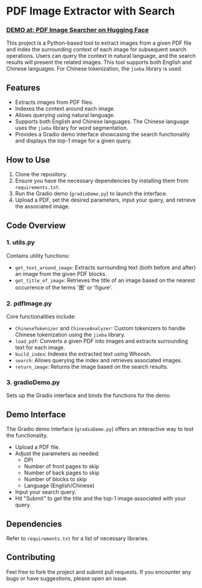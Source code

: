 # PDF Image Extractor with Search
### [DEMO at: PDF Image Searcher on Hugging Face](https://huggingface.co/spaces/Teboo/pdfImgSearcher)
This project is a Python-based tool to extract images from a given PDF file and index the surrounding context of each image for subsequent search operations. Users can query the context in natural language, and the search results will present the related images. This tool supports both English and Chinese languages. For Chinese tokenization, the `jieba` library is used.

## Features
- Extracts images from PDF files.
- Indexes the context around each image.
- Allows querying using natural language.
- Supports both English and Chinese languages. The Chinese language uses the `jieba` library for word segmentation.
- Provides a Gradio demo interface showcasing the search functionality and displays the top-1 image for a given query.

## How to Use
1. Clone the repository.
2. Ensure you have the necessary dependencies by installing them from `requirements.txt`.
3. Run the Gradio demo (`gradioDemo.py`) to launch the interface.
4. Upload a PDF, set the desired parameters, input your query, and retrieve the associated image.

## Code Overview

### 1. utils.py
Contains utility functions:

- `get_text_around_image`: Extracts surrounding text (both before and after) an image from the given PDF blocks.
- `get_title_of_image`: Retrieves the title of an image based on the nearest occurrence of the terms '图' or 'figure'.

### 2. pdfImage.py
Core functionalities include:

- `ChineseTokenizer` and `ChineseAnalyzer`: Custom tokenizers to handle Chinese tokenization using the `jieba` library.
- `load_pdf`: Converts a given PDF into images and extracts surrounding text for each image.
- `build_index`: Indexes the extracted text using Whoosh.
- `search`: Allows querying the index and retrieves associated images.
- `return_image`: Returns the image based on the search results.

### 3. gradioDemo.py
Sets up the Gradio interface and binds the functions for the demo.

## Demo Interface
The Gradio demo interface (`gradioDemo.py`) offers an interactive way to test the functionality.

- Upload a PDF file.
- Adjust the parameters as needed:
  - DPI
  - Number of front pages to skip
  - Number of back pages to skip
  - Number of blocks to skip
  - Language (English/Chinese)
- Input your search query.
- Hit "Submit" to get the title and the top-1 image associated with your query.

## Dependencies
Refer to `requirements.txt` for a list of necessary libraries.

## Contributing
Feel free to fork the project and submit pull requests. If you encounter any bugs or have suggestions, please open an issue.

